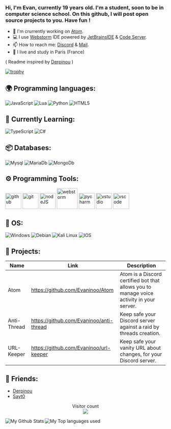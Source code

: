 ### Hi, I'm Evan, currently 19 years old. I'm a student, soon to be in computer science school. On this github, I will post open source projects to you. Have fun !

- 🔭 I'm crurrently working on [Atom](https://github.com/Evaninoo/Atom).
- 💻 I use [Webstorm](https://www.jetbrains.com/) IDE powered by [JetBrainsIDE](https://www.jetbrains.com/) & [Code Server](https://github.com/cdr/code-server).
- 📫 How to reach me: [Discord](https://discord.gg/jaya) & [Mail](mailto:contact@evaninoo.com).
- 🥖 I live and study in Paris (France)

( Readme inspired by [Derpinou](https://github.com/Derpinou) )

[![trophy](https://github-profile-trophy.vercel.app/?username=Evaninoo&theme=discord&margin-w=60&no-bg=true&no-frame=true)](https://github.com/Evaninoo)

## 🌍 Programming languages:

![JavaScript](https://img.shields.io/badge/javascript-%23323330.svg?style=for-the-badge&logo=javascript&logoColor=%23F7DF1E)
![Lua](https://img.shields.io/badge/Lua-2C2D72?style=for-the-badge&logo=lua&logoColor=white)
![Python](https://img.shields.io/badge/Python-3776AB?style=for-the-badge&logo=python&logoColor=white)
![HTML5](https://img.shields.io/badge/html5-%23E34F26.svg?style=for-the-badge&logo=html5&logoColor=white)

## 📑 Currently Learning:
![TypeScript](https://img.shields.io/badge/typescript-%23007ACC.svg?style=for-the-badge&logo=typescript&logoColor=white)
![C#](https://img.shields.io/badge/C%23-239120?style=for-the-badge&logo=c-sharp&logoColor=white)

## 📦 Databases:
![Mysql](https://img.shields.io/badge/MySQL-00000F?style=for-the-badge&logo=mysql&logoColor=white)
![MariaDb](https://img.shields.io/badge/MariaDB-003545?style=for-the-badge&logo=mariadb&logoColor=white)
![MongoDb](https://img.shields.io/badge/MongoDB-4EA94B?style=for-the-badge&logo=mongodb&logoColor=white)

## ⚙️ Programming Tools:

  [<img alt="github" width="50px" src="https://raw.githubusercontent.com/coderjojo/coderjojo/master/img/github.svg"/>](https://github.com/)
  [<img alt="git" width="50px" src="https://iconape.com/wp-content/png_logo_vector/git-icon.png"/>](https://git-scm.com/)
  [<img alt="nodeJS" width="50px" src="https://cdn.iconscout.com/icon/free/png-512/node-js-1-1174935.png"/>](https://nodejs.org/)
  [<img alt="webstorm" width="65px" src="https://cdn.freebiesupply.com/logos/thumbs/2x/webstorm-icon-logo.png"/>](https://www.jetbrains.com/webstorm/)
  [<img alt="pycharm" width="50px" src="https://i.imgur.com/Xjp0JLc.png"/>](https://www.jetbrains.com/pycharm/)
  [<img alt="vstudio" width="50px" src="https://cdn.freebiesupply.com/logos/large/2x/visual-studio-2013-logo-svg-vector.svg"/>](https://visualstudio.microsoft.com/)
  [<img alt="vscode" width="50px" src="https://i.imgur.com/A9ytwO6.png"/>](https://code.visualstudio.com/)

## 🔧 OS:
![Windows](https://img.shields.io/badge/Windows-0078D6?style=for-the-badge&logo=windows&logoColor=white)
![Debian](https://img.shields.io/badge/Debian-A81D33?style=for-the-badge&logo=debian&logoColor=white)
![Kali Linux](https://img.shields.io/badge/Kali_Linux-557C94?style=for-the-badge&logo=kali-linux&logoColor=white)
![IOS](https://img.shields.io/badge/iOS-000000?style=for-the-badge&logo=ios&logoColor=white)

## 🚩 Projects:
  | Name                | Link                                    | Description                                                                              |
  |---------------------|-----------------------------------------|------------------------------------------------------------------------------------------|
  | Atom                | https://github.com/Evaninoo/Atom        | Atom is a Discord certified bot that allows you to manage voice activity in your server. |
  | Anti-Thread         | https://github.com/Evaninoo/anti-thread | Keep safe your Discord server against a raid by threads creation.                        |
  | URL-Keeper          | https://github.com/Evaninoo/url-keeper  | Keep safe your vanity URL about changes, for your Discord server.                        |

## 🙂 Friends:
- [Derpinou](https://github.com/Derpinou)
- [Sayt0](https://github.com/Sayt-0)

<p align="center"> 
  Visitor count<br>
  <img src="https://profile-counter.glitch.me/evaninoo/count.svg" />
</p>
<img align="left" alt="My Github Stats" src="https://github-readme-stats.vercel.app/api?username=evaninoo&count_private=true&show_icons=true&hide_border=true&theme=dracula" />
<img align="left" alt="My Top languages used" src="https://github-readme-stats.vercel.app/api/top-langs/?username=evaninoo&hide_border=true&theme=dracula" />
